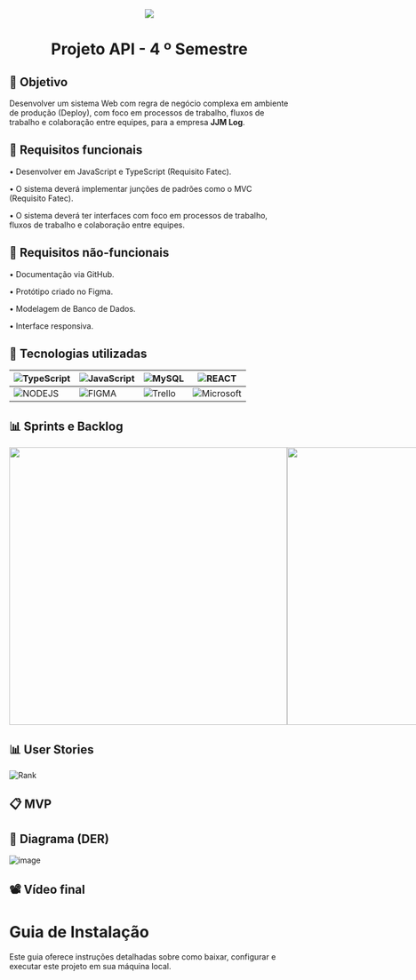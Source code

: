 <div align="center">   <img src="https://github.com/user-attachments/assets/68d845f6-fa5e-46f0-81d4-ab9de866a2a7"   /> </div>
<h1 align="center"> Projeto API - 4  º Semestre </h1>

## 🎯 Objetivo
Desenvolver um sistema Web com regra de negócio complexa em ambiente de produção (Deploy), com foco em processos de trabalho, fluxos de trabalho e colaboração entre equipes, para a empresa **JJM Log**.

## 📍 Requisitos funcionais
•	Desenvolver em JavaScript e TypeScript (Requisito Fatec).

•	O sistema deverá implementar junções de padrões como o MVC (Requisito Fatec).

•	O sistema deverá ter interfaces com foco em processos de trabalho, fluxos de trabalho e colaboração entre equipes.

## 📍 Requisitos não-funcionais
•	Documentação via GitHub.

•	Protótipo criado no Figma.

•	Modelagem de Banco de Dados.

•	Interface responsiva. 


## 🔧 Tecnologias utilizadas

| ![TypeScript](https://img.shields.io/badge/-TypeScript-0D1117?style=for-the-badge&logo=typescript) | ![JavaScript](https://img.shields.io/badge/-JavaScript-0D1117?style=for-the-badge&logo=javascript) | ![MySQL](https://img.shields.io/badge/-MySQL-0D1117?style=for-the-badge&logo=mysql) | ![REACT](https://img.shields.io/badge/React-0D1117?style=for-the-badge&logo=react) |
| --- | --- | --- | --- |
| ![NODEJS](https://img.shields.io/badge/NodeJS-0D1117?style=for-the-badge&logo=javascript) | ![FIGMA](https://img.shields.io/badge/Figma-0D1117?style=for-the-badge&logo=figma) | ![Trello](https://img.shields.io/badge/Trello-0D1117?style=for-the-badge&logo=Trello) | ![Microsoft](https://img.shields.io/badge/Microsoft_Office-0D1117?style=for-the-badge&logo=microsoft-office) |


<span id="sprints">

## 📊 Sprints e Backlog

<div style="display: flex;">
  <img src="https://github.com/user-attachments/assets/909aef2a-802f-4f94-9556-c58c3a05eb1c" width="500"  />
  <img src="https://github.com/user-attachments/assets/a582ae84-9e07-4252-9e17-6a05277a7d8f" width="500" />
</div>



<span id="user">

## 📊 User Stories

![Rank](https://github.com/user-attachments/assets/f47fcab4-051f-4cd0-8607-d9a9678483e7)



<span id="MVP">
 
## 📋 MVP


<span id="Diagrama de classes">
 
## 📁 Diagrama (DER)

![image](https://github.com/user-attachments/assets/2926ddf4-333b-4291-8241-c478edf2a769)

<span id="Vídeo">
 
## 📽️ Vídeo final




# Guia de Instalação

Este guia oferece instruções detalhadas sobre como baixar, configurar e executar este projeto em sua máquina local.

